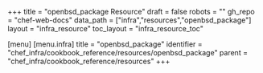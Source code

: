 +++
title = "openbsd_package Resource"
draft = false
robots = ""
gh_repo = "chef-web-docs"
data_path = ["infra","resources","openbsd_package"]
layout = "infra_resource"
toc_layout = "infra_resource_toc"

[menu]
  [menu.infra]
    title = "openbsd_package"
    identifier = "chef_infra/cookbook_reference/resources/openbsd_package"
    parent = "chef_infra/cookbook_reference/resources"
+++

<!-- The contents of this page are automatically generated from the openbsd_package.yaml file in the data directory. -->
<!-- To suggest a change, edit the https://github.com/chef/chef/blob/master/lib/chef/resource/openbsd_package.rb file
      and submit a pull request to the https://github.com/chef/chef repository. -->
